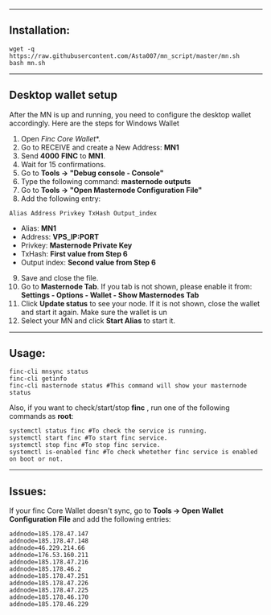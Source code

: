 ***
## Installation:
```
wget -q https://raw.githubusercontent.com/Asta007/mn_script/master/mn.sh
bash mn.sh
```
***

## Desktop wallet setup

After the MN is up and running, you need to configure the desktop wallet accordingly. Here are the steps for Windows Wallet
1. Open *Finc Core Wallet**.
2. Go to RECEIVE and create a New Address: **MN1**
3. Send **4000** **FINC** to **MN1**.
4. Wait for 15 confirmations.
5. Go to **Tools -> "Debug console - Console"**
6. Type the following command: **masternode outputs**
7. Go to  **Tools -> "Open Masternode Configuration File"**
8. Add the following entry:
```
Alias Address Privkey TxHash Output_index
```
* Alias: **MN1**
* Address: **VPS_IP:PORT**
* Privkey: **Masternode Private Key**
* TxHash: **First value from Step 6**
* Output index:  **Second value from Step 6**
9. Save and close the file.
10. Go to **Masternode Tab**. If you tab is not shown, please enable it from: **Settings - Options - Wallet - Show Masternodes Tab**
11. Click **Update status** to see your node. If it is not shown, close the wallet and start it again. Make sure the wallet is un
12. Select your MN and click **Start Alias** to start it.
***

## Usage:
```
finc-cli mnsync status
finc-cli getinfo
finc-cli masternode status #This command will show your masternode status
```

Also, if you want to check/start/stop **finc** , run one of the following commands as **root**:

```
systemctl status finc #To check the service is running.
systemctl start finc #To start finc service.
systemctl stop finc #To stop finc service.
systemctl is-enabled finc #To check whetether finc service is enabled on boot or not.
```
***

## Issues:
If your finc Core Wallet doesn't sync, go to **Tools -> Open Wallet Configuration File** and add the following entries:
```
addnode=185.178.47.147
addnode=185.178.47.148
addnode=46.229.214.66
addnode=176.53.160.211
addnode=185.178.47.216
addnode=185.178.46.2
addnode=185.178.47.251
addnode=185.178.47.226
addnode=185.178.47.225
addnode=185.178.46.170
addnode=185.178.46.229
```

